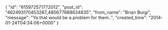  {
   "id": "615972571772012",
   "post_id": "462493170453287_480677688634835",
   "from_name": "Brian Burgi",
   "message": "Ya that would be a problem for them..",
   "created_time": "2014-01-24T04:34:06+0000"
 }
